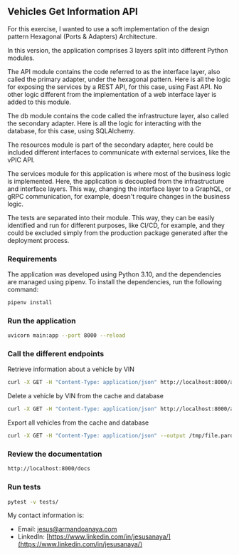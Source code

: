 
## Vehicles Get Information API

For this exercise, I wanted to use a soft implementation of the design pattern Hexagonal (Ports & Adapters) Architecture.

In this version, the application comprises 3 layers split into different Python modules.

The API module contains the code referred to as the interface layer, also called the primary adapter, under the hexagonal pattern. Here is all the logic for exposing the services by a REST API, for this case, using Fast API. No other logic different from the implementation of a web interface layer is added to this module.

The db module contains the code called the infrastructure layer, also called the secondary adapter. Here is all the logic for interacting with the database, for this case, using SQLAlchemy.

The resources module is part of the secondary adapter, here could be included different interfaces to communicate with external services, like the vPIC API.

The services module for this application is where most of the business logic is implemented. Here, the application is decoupled from the infrastructure and interface layers. This way, changing the interface layer to a GraphQL, or gRPC communication, for example, doesn't require changes in the business logic.

The tests are separated into their module. This way, they can be easily identified and run for different purposes, like CI/CD, for example, and they could be excluded simply from the production package generated after the deployment process.

### Requirements

The application was developed using Python 3.10, and the dependencies are managed using pipenv. To install the dependencies, run the following command:

```bash
pipenv install
```

### Run the application

```bash
uvicorn main:app --port 8000 --reload
```

### Call the different endpoints

Retrieve information about a vehicle by VIN

```bash
curl -X GET -H "Content-Type: application/json" http://localhost:8000/api/v1/lookup/1XP5DB9X7YN526158
```

Delete a vehicle by VIN from the cache and database

```bash
curl -X GET -H "Content-Type: application/json" http://localhost:8000/api/v1/remove/1XP5DB9X7YN526158
```

Export all vehicles from the cache and database

```bash
curl -X GET -H "Content-Type: application/json" --output /tmp/file.parquet http://localhost:8000/api/v1/export
```

### Review the documentation

```bash
http://localhost:8000/docs
```

### Run tests

```bash
pytest -v tests/
```

My contact information is:

- Email: [jesus@armandoanaya.com](mailto:jesus@armandoanaya.com)
- LinkedIn: [https://www.linkedin.com/in/jesusanaya/](https://www.linkedin.com/in/jesusanaya/)
